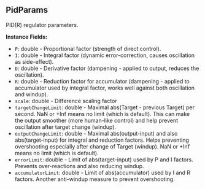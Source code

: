 ## PidParams

PID(R) regulator parameters.


**Instance Fields:**
- `P`: double - Proportional factor (strength of direct control).
- `I`: double - Integral factor (dynamic error-correction, causes oscillation as side-effect).
- `D`: double - Derivative factor (dampening - applied to output, reduces the oscillation).
- `R`: double - Reduction factor for accumulator (dampening - applied to accumulator used by integral factor, works well against both oscillation and windup).
- `scale`: double - Difference scaling factor
- `targetChangeLimit`: double - Maximal abs(Target - previous Target) per second. NaN or +Inf means no limit (which is default). This can make the output smoother (more human-like control) and help prevent oscillation after target change (windup).
- `outputChangeLimit`: double - Maximal abs(output-input) and also abs(target-input) for integral and reduction factors. Helps preventing overshooting especially after change of Target (windup). NaN or +Inf means no limit (which is default).
- `errorLimit`: double - Limit of abs(target-input) used by P and I factors. Prevents over-reactions and also reducing windup.
- `accumulatorLimit`: double - Limit of abs(accumulator) used by I and R factors. Another anti-windup measure to prevent overshooting.
